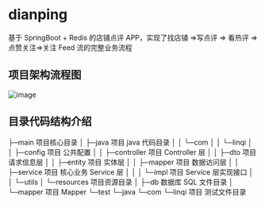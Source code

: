 # dianping
基于 SpringBoot + Redis 的店铺点评 APP，实现了找店铺 =>写点评 => 看热评 => 点赞关注=>关注 Feed 流的完整业务流程



## 项目架构流程图
![image](https://github.com/DIDA-lJ/dianping/assets/97254796/555f583c-5eed-4b4c-8d24-a663cda173f6)

## 目录代码结构介绍

├─main  项目核心目录
│  ├─java 项目 java 代码目录
│  │  └─com
│  │      └─linqi
│  │          ├─config        项目 公共配置 
│  │          ├─controller    项目 Controller 层
│  │          ├─dto           项目 请求信息层
│  │          ├─entity        项目 实体层
│  │          ├─mapper        项目 数据访问层
│  │          ├─service       项目 核心业务 Service 层
│  │          │  └─impl       项目 Service 层实现接口
│  │          └─utils
│  └─resources 项目资源目录
│      ├─db 数据库 SQL 文件目录
│      └─mapper 项目 Mapper
└─test
    └─java
        └─com
            └─linqi 项目 测试文件目录
